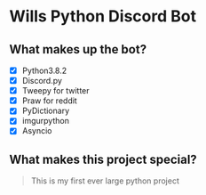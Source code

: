# Wills Python Discord Bot

## What makes up the bot?

- [x] Python3.8.2
- [x] Discord.py
- [x] Tweepy for twitter
- [x] Praw for reddit
- [x] PyDictionary
- [x] imgurpython
- [x] Asyncio

## What makes this project special?
> This is my first ever large python project

